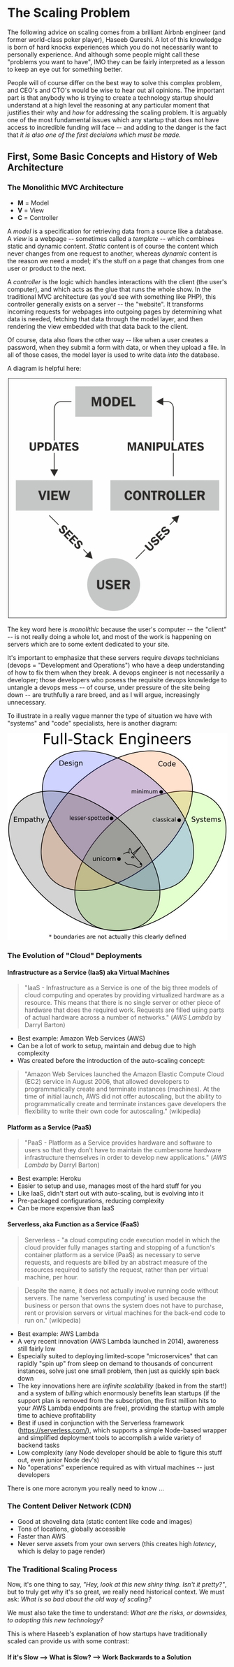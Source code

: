 # The Scaling Problem

The following advice on scaling comes from a brilliant Airbnb engineer (and former world-class poker player), Haseeb Qureshi.  A lot of this knowledge is born of hard knocks experiences which you do not necessarily want to personally experience.  And although some people might call these "problems you want to have", IMO they can be fairly interpreted as a lesson to keep an eye out for something better.

People will of course differ on the best way to solve this complex problem, and CEO's and CTO's would be wise to hear out all opinions.  The important part is that anybody who is trying to create a technology startup should understand at a high level the reasoning at any particular moment that justifies their _why_ and _how_ for addressing the scaling problem.  It is arguably one of the most fundamental issues which any startup that does not have access to incredible funding will face -- and adding to the danger is the fact that _it is also one of the first decisions which must be made._

## First, Some Basic Concepts and History of Web Architecture

### The Monolithic MVC Architecture

- **M** = Model
- **V** = View
- **C** = Controller

A _model_ is a specification for retrieving data from a source like a database.  A _view_ is a webpage -- sometimes called a _template_ -- which combines static and dynamic content.  _Static_ content is of course the content which never changes from one request to another, whereas _dynamic_ content is the reason we need a model; it's the stuff on a page that changes from one user or product to the next.

A _controller_ is the logic which handles interactions with the client (the user's computer), and which acts as the glue that runs the whole show.  In the traditional MVC architecture (as you'd see with something like PHP), this controller generally exists on a server -- the "website".  It transforms incoming requests for webpages into outgoing pages by determining what data is needed, fetching that data through the model layer, and then rendering the view embedded with that data back to the client.

Of course, data also flows the other way -- like when a user creates a password, when they submit a form with data, or when they upload a file.  In all of those cases, the model layer is used to write data _into_ the database.

A diagram is helpful here:

<p align="center">
    <img src="https://github.com/worldviewer/scaling/blob/master/img/mvc.jpg" />
</p>

The key word here is _monolithic_ because the user's computer -- the "client" -- is not really doing a whole lot, and most of the work is happening on servers which are to some extent dedicated to your site.

It's important to emphasize that these servers require _devops_ technicians (devops = "Development and Operations") who have a deep understanding of how to fix them when they break.  A devops engineer is not necessarily a developer; those developers who posess the requisite devops knowledge to untangle a devops mess -- of course, under pressure of the site being down -- are truthfully a rare breed, and as I will argue, increasingly unnecessary.

To illustrate in a really vague manner the type of situation we have with "systems" and "code" specialists, here is another diagram:

<p align="center">
    <img src="https://github.com/worldviewer/scaling/blob/master/img/fullstack-venn-diagram.jpg" />
</p>

### The Evolution of "Cloud" Deployments

#### Infrastructure as a Service (IaaS) aka Virtual Machines

> "IaaS - Infrastructure as a Service is one of the big three models of cloud computing and operates by providing virtualized hardware as a resource. This means that there is no single server or other piece of hardware that does the required work. Requests are filled using parts of actual hardware across a number of networks." (_AWS Lambda_ by Darryl Barton)

- Best example: Amazon Web Services (AWS)
- Can be a lot of work to setup, maintain and debug due to high complexity
- Was created before the introduction of the auto-scaling concept:

> "Amazon Web Services launched the Amazon Elastic Compute Cloud (EC2) service in August 2006, that allowed developers to programmatically create and terminate instances (machines). At the time of initial launch, AWS did not offer autoscaling, but the ability to programmatically create and terminate instances gave developers the flexibility to write their own code for autoscaling." (wikipedia)

#### Platform as a Service (PaaS)

> "PaaS - Platform as a Service provides hardware and software to users so that they don't have to maintain the cumbersome hardware infrastructure themselves in order to develop new applications." (_AWS Lambda_ by Darryl Barton)

- Best example: Heroku
- Easier to setup and use, manages most of the hard stuff for you
- Like IaaS, didn't start out with auto-scaling, but is evolving into it
- Pre-packaged configurations, reducing complexity
- Can be more expensive than IaaS

#### Serverless, aka Function as a Service (FaaS)

> Serverless - "a cloud computing code execution model in which the cloud provider fully manages starting and stopping of a function's container platform as a service (PaaS) as necessary to serve requests, and requests are billed by an abstract measure of the resources required to satisfy the request, rather than per virtual machine, per hour.

> Despite the name, it does not actually involve running code without servers. The name 'serverless computing' is used because the business or person that owns the system does not have to purchase, rent or provision servers or virtual machines for the back-end code to run on." (wikipedia)

- Best example: AWS Lambda
- A very recent innovation (AWS Lambda launched in 2014), awareness still fairly low
- Especially suited to deploying limited-scope "microservices" that can rapidly "spin up" from sleep on demand to thousands of concurrent instances, solve just one small problem, then just as quickly spin back down
- The key innovations here are *infinite scalability* (baked in from the start!) and a system of *billing* which enormously benefits lean startups (if the support plan is removed from the subscription, the first million hits to your AWS Lambda endpoints are free), providing the startup with ample time to achieve profitability
- Best if used in conjunction with the Serverless framework (https://serverless.com/), which supports a simple Node-based wrapper and simplified deployment tools to accomplish a wide variety of backend tasks
- Low complexity (any Node developer should be able to figure this stuff out, even junior Node dev's)
- No "operations" experience required as with virtual machines -- just developers

There is one more acronym you really need to know ...

### The Content Deliver Network (CDN)

- Good at shoveling data (static content like code and images)
- Tons of locations, globally accessible
- Faster than AWS
- Never serve assets from your own servers (this creates high _latency_, which is delay to page render)

### The Traditional Scaling Process

Now, it's one thing to say, _"Hey, look at this new shiny thing. Isn't it pretty?"_, but to truly get why it's so great, we really need historical context.  We must ask: _What is so bad about the old way of scaling?_

We must also take the time to understand: _What are the risks, or downsides, to adopting this new technology?_

This is where Haseeb's explanation of how startups have traditionally scaled can provide us with some contrast:

#### If it's Slow --> What is Slow? --> Work Backwards to a Solution


